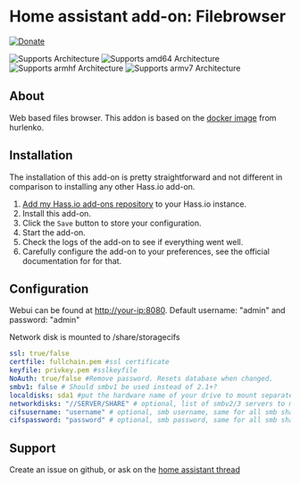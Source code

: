 # Home assistant add-on: Filebrowser
[![Donate][donation-badge]](https://www.buymeacoffee.com/alexbelgium)

[donation-badge]: https://img.shields.io/badge/Buy%20me%20a%20coffee-%23d32f2f?logo=buy-me-a-coffee&style=flat&logoColor=white

![Supports 
 Architecture][aarch64-shield] ![Supports amd64 Architecture][amd64-shield] ![Supports armhf Architecture][armhf-shield] ![Supports armv7 Architecture][armv7-shield]

## About

Web based files browser. 
This addon is based on the [docker image](https://hub.docker.com/r/hurlenko/filebrowser) from hurlenko.

## Installation

The installation of this add-on is pretty straightforward and not different in
comparison to installing any other Hass.io add-on.

1. [Add my Hass.io add-ons repository][repository] to your Hass.io instance.
1. Install this add-on.
1. Click the `Save` button to store your configuration.
1. Start the add-on.
1. Check the logs of the add-on to see if everything went well.
1. Carefully configure the add-on to your preferences, see the official documentation for for that.

## Configuration
Webui can be found at <http://your-ip:8080>.
Default username: "admin" and password: "admin"

Network disk is mounted to /share/storagecifs

```yaml
ssl: true/false
certfile: fullchain.pem #ssl certificate
keyfile: privkey.pem #sslkeyfile
NoAuth: true/false #Remove password. Resets database when changed. 
smbv1: false # Should smbv1 be used instead of 2.1+?
localdisks: sda1 #put the hardware name of your drive to mount separated by commas. Ex: sda1, sdb1... 
networkdisks: "//SERVER/SHARE" # optional, list of smbv2/3 servers to mount, separated by commas
cifsusername: "username" # optional, smb username, same for all smb shares
cifspassword: "password" # optional, smb password, same for all smb shares)
```

## Support
Create an issue on github, or ask on the [home assistant thread](https://community.home-assistant.io/t/home-assistant-addon-filebrowser/282108/3) 

[repository]: https://github.com/alexbelgium/hassio-addons
[aarch64-shield]: https://img.shields.io/badge/aarch64-yes-green.svg
[amd64-shield]: https://img.shields.io/badge/amd64-yes-green.svg
[armhf-shield]: https://img.shields.io/badge/armhf-yes-green.svg
[armv7-shield]: https://img.shields.io/badge/armv7-yes-green.svg
